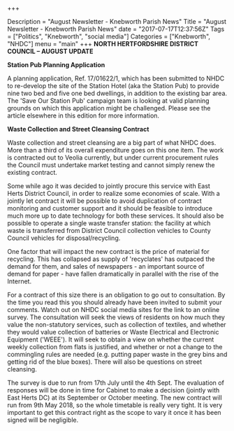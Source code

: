 +++

Description = "August Newsletter - Knebworth Parish News"
Title = "August Newsletter - Knebworth Parish News"
date = "2017-07-17T12:37:56Z"
Tags = ["Politics", "Knebworth", "social media"]
Categories = ["Knebworth", "NHDC"]
menu = "main"
+++
**NORTH HERTFORDSHIRE DISTRICT COUNCIL – AUGUST UPDATE**

**Station Pub Planning Application**

A planning application, Ref. 17/01622/1, which has been submitted to NHDC to re-develop the site of the Station Hotel (aka the Station Pub) to provide nine two bed and five one bed dwellings, in addition to the existing bar area. The 'Save Our Station Pub' campaign team is looking at valid planning grounds on which this application might be challenged. Please see the article elsewhere in this edition for more information.

**Waste Collection and Street Cleansing Contract**

Waste collection and street cleansing are a big part of what NHDC does. More than a third of its overall expenditure goes on this one item. The work is contracted out to Veolia currently, but under current procurement rules the Council must undertake market testing and cannot simply renew the existing contract.

Some while ago it was decided to jointly procure this service with East Herts District Council, in order to realize some economies of scale. With a jointly let contract it will be possible to avoid duplication of contract monitoring and customer support and it should be feasible to introduce much more up to date technology for both these services. It should also be possible to operate a single waste transfer station: the facility at which waste is transferred from District Council collection vehicles to County Council vehicles for disposal/recycling.

One factor that will impact the new contract is the price of material for recycling. This has collapsed as supply of 'recyclates' has outpaced the demand for them, and sales of newspapers - an important source of demand for paper - have fallen dramatically in parallel with the rise of the Internet.

For a contract of this size there is an obligation to go out to consultation. By the time you read this you should already have been invited to submit your comments. Watch out on NHDC social media sites for the link to an online survey. The consultation will seek the views of residents on how much they value the non-statutory services, such as collection of textiles, and whether they would value collection of batteries or Waste Electrical and Electronic Equipment ('WEEE'). It will seek to obtain a view on whether the current weekly collection from flats is justified, and whether or not a change to the commingling rules are needed (e.g. putting paper waste in the grey bins and getting rid of the blue boxes). There will also be questions on street cleansing.

The survey is due to run from 17th July until the 4th Sept. The evaluation of responses will be done in time for Cabinet to make a decision (jointly with East Herts DC) at its September or October meeting. The new contract will run from 9th May 2018, so the whole timetable is really very tight. It is very important to get this contract right as the scope to vary it once it has been signed will be negligible.
